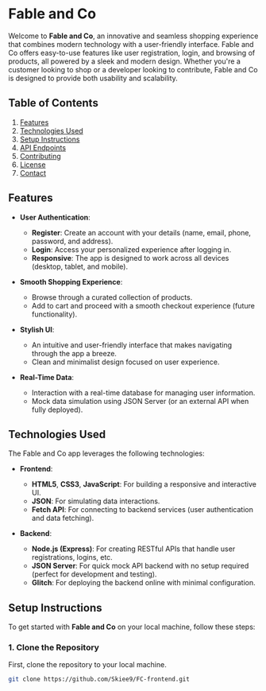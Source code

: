 # Fable and Co

Welcome to **Fable and Co**, an innovative and seamless shopping experience that combines modern technology with a user-friendly interface. Fable and Co offers easy-to-use features like user registration, login, and browsing of products, all powered by a sleek and modern design. Whether you're a customer looking to shop or a developer looking to contribute, Fable and Co is designed to provide both usability and scalability.

## Table of Contents
1. [Features](#features)
2. [Technologies Used](#technologies-used)
3. [Setup Instructions](#setup-instructions)
4. [API Endpoints](#api-endpoints)
5. [Contributing](#contributing)
6. [License](#license)
7. [Contact](#contact)

## Features

- **User Authentication**: 
  - **Register**: Create an account with your details (name, email, phone, password, and address).
  - **Login**: Access your personalized experience after logging in.
  - **Responsive**: The app is designed to work across all devices (desktop, tablet, and mobile).
  
- **Smooth Shopping Experience**: 
  - Browse through a curated collection of products.
  - Add to cart and proceed with a smooth checkout experience (future functionality).
  
- **Stylish UI**: 
  - An intuitive and user-friendly interface that makes navigating through the app a breeze.
  - Clean and minimalist design focused on user experience.

- **Real-Time Data**: 
  - Interaction with a real-time database for managing user information.
  - Mock data simulation using JSON Server (or an external API when fully deployed).

## Technologies Used

The Fable and Co app leverages the following technologies:

- **Frontend**: 
  - **HTML5**, **CSS3**, **JavaScript**: For building a responsive and interactive UI.
  - **JSON**: For simulating data interactions.
  - **Fetch API**: For connecting to backend services (user authentication and data fetching).
  
- **Backend**: 
  - **Node.js (Express)**: For creating RESTful APIs that handle user registrations, logins, etc.
  - **JSON Server**: For quick mock API backend with no setup required (perfect for development and testing).
  - **Glitch**: For deploying the backend online with minimal configuration.

## Setup Instructions

To get started with **Fable and Co** on your local machine, follow these steps:

### 1. Clone the Repository

First, clone the repository to your local machine.

```bash
git clone https://github.com/Skiee9/FC-frontend.git
